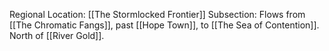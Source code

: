 Regional Location: [[The Stormlocked Frontier]]
Subsection: Flows from [[The Chromatic Fangs]], past [[Hope Town]], to [[The Sea of Contention]]. North of [[River Gold]].
